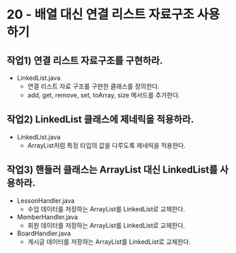 # 20 - 배열 대신 연결 리스트 자료구조 사용하기

## 작업1) 연결 리스트 자료구조를 구현하라.

- LinkedList.java
    - 연결 리스트 자료 구조를 구현한 클래스를 정의한다.
    - add, get, remove, set, toArray, size 메서드를 추가한다.

## 작업2) LinkedList 클래스에 제네릭을 적용하라.

- LinkedList.java
    - ArrayList처럼 특정 타입의 값을 다루도록 제네릭을 적용한다.

## 작업3) 핸들러 클래스는 ArrayList 대신 LinkedList를 사용하라.

- LessonHandler.java
    - 수업 데이터를 저장하는 ArrayList를 LinkedList로 교체한다.
- MemberHandler.java
    - 회원 데이터를 저장하는 ArrayList를 LinkedList로 교체한다.
- BoardHandler.java
    - 게시글 데이터를 저장하는 ArrayList를 LinkedList로 교체한다.